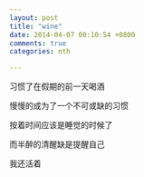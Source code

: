```yaml
---
layout: post
title: "wine"
date: 2014-04-07 00:10:54 +0800
comments: true
categories: nth

---
```

习惯了在假期的前一天喝酒

慢慢的成为了一个不可或缺的习惯

按着时间应该是睡觉的时候了

而半醉的清醒缺是提醒自己

我还活着
